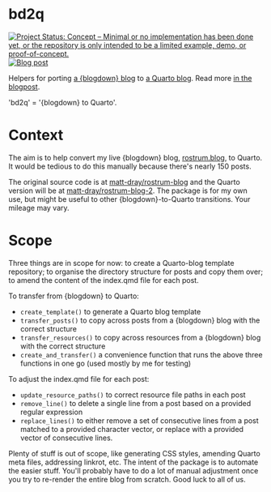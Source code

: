 
# bd2q

<!-- badges: start -->
[![Project Status: Concept – Minimal or no implementation has been done yet, or the repository is only intended to be a limited example, demo, or proof-of-concept.](https://www.repostatus.org/badges/latest/concept.svg)](https://www.repostatus.org/#concept)
[![Blog post](https://img.shields.io/badge/rostrum.blog-post-008900?labelColor=000000&logo=data%3Aimage%2Fgif%3Bbase64%2CR0lGODlhEAAQAPEAAAAAABWCBAAAAAAAACH5BAlkAAIAIf8LTkVUU0NBUEUyLjADAQAAACwAAAAAEAAQAAAC55QkISIiEoQQQgghRBBCiCAIgiAIgiAIQiAIgSAIgiAIQiAIgRAEQiAQBAQCgUAQEAQEgYAgIAgIBAKBQBAQCAKBQEAgCAgEAoFAIAgEBAKBIBAQCAQCgUAgEAgCgUBAICAgICAgIBAgEBAgEBAgEBAgECAgICAgECAQIBAQIBAgECAgICAgICAgECAQECAQICAgICAgICAgEBAgEBAgEBAgICAgICAgECAQIBAQIBAgECAgICAgIBAgECAQECAQIBAgICAgIBAgIBAgEBAgECAgECAgICAgICAgECAgECAgQIAAAQIKAAAh%2BQQJZAACACwAAAAAEAAQAAAC55QkIiESIoQQQgghhAhCBCEIgiAIgiAIQiAIgSAIgiAIQiAIgRAEQiAQBAQCgUAQEAQEgYAgIAgIBAKBQBAQCAKBQEAgCAgEAoFAIAgEBAKBIBAQCAQCgUAgEAgCgUBAICAgICAgIBAgEBAgEBAgEBAgECAgICAgECAQIBAQIBAgECAgICAgICAgECAQECAQICAgICAgICAgEBAgEBAgEBAgICAgICAgECAQIBAQIBAgECAgICAgIBAgECAQECAQIBAgICAgIBAgIBAgEBAgECAgECAgICAgICAgECAgECAgQIAAAQIKAAA7)](https://www.rostrum.blog/2023/05/07/bd2q/)
<!-- badges: end -->

Helpers for porting [a {blogdown} blog](https://pkgs.rstudio.com/blogdown/) to [a Quarto blog](https://quarto.org/docs/websites/website-blog.html). Read more [in the blogpost](https://www.rostrum.blog/2023/05/07/bd2q/).

'bd2q' = '{blogdown} to Quarto'.

# Context

The aim is to help convert my live {blogdown} blog, [rostrum.blog](https://ww.rostrum.blog), to Quarto. It would be tedious to do this manually because there's nearly 150 posts.

The original source code is at [matt-dray/rostrum-blog](https://github.com/matt-dray/rostrum-blog) and the Quarto version will be at [matt-dray/rostrum-blog-2](https://github.com/matt-dray/rostrum-blog-2). 
The package is for my own use, but might be useful to other {blogdown}-to-Quarto transitions. Your mileage may vary.

# Scope

Three things are in scope for now: to create a Quarto-blog template repository; to organise the directory structure for posts and copy them over; to amend the content of the index.qmd file for each post.

To transfer from {blogdown} to Quarto:

* `create_template()` to generate a Quarto blog template
* `transfer_posts()` to copy across posts from a {blogdown} blog with the correct structure
* `transfer_resources()` to copy across resources from a {blogdown} blog with the correct structure
* `create_and_transfer()` a convenience function that runs the above three functions in one go (used mostly by me for testing)

To adjust the index.qmd file for each post:

* `update_resource_paths()` to correct resource file paths in each post
* `remove_line()` to delete a single line from a post based on a provided regular expression
* `replace_lines()` to either remove a set of consecutive lines from a post matched to a provided character vector, or replace with a provided vector of consecutive lines.

Plenty of stuff is out of scope, like generating CSS styles, amending Quarto meta files, addressing linkrot, etc. The intent of the package is to automate the easier stuff. You'll probably have to do a lot of manual adjustment once you try to re-render the entire blog from scratch. Good luck to all of us.
